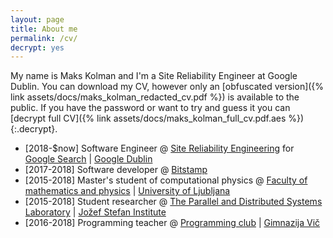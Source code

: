```yaml
---
layout: page
title: About me
permalink: /cv/
decrypt: yes
---
```


My name is Maks Kolman and I'm a Site Reliability Engineer at Google Dublin.
You can download my CV, however only an [obfuscated version]({% link
assets/docs/maks_kolman_redacted_cv.pdf %}) is available to the public. If you
have the password or want to try and guess it you can [decrypt full CV]({%
link assets/docs/maks_kolman_full_cv.pdf.aes %}){:.decrypt}.

* [2018-$now] Software Engineer @ [Site Reliability Engineering](https://landing.google.com/sre/) for [Google Search](https://www.google.com) \| [Google Dublin](https://careers.google.com/locations/dublin/)
* [2017-2018] Software developer @ [Bitstamp](https://bitstamp.net)
* [2015-2018] Master's student of computational physics @ [Faculty of mathematics and physics](https://www.fmf.uni-lj.si) \| [University of Ljubljana](https://www.uni-lj.si)
* [2015-2018] Student researcher @ [The Parallel and Distributed Systems Laboratory](https://e6.ijs.si) \| [Jožef Stefan Institute](https://www.ijs.si)
* [2016-2018] Programming teacher @ [Programming club](https://prog.gimvic.org) \| [Gimnazija Vič](https://www.gimvic.org)
